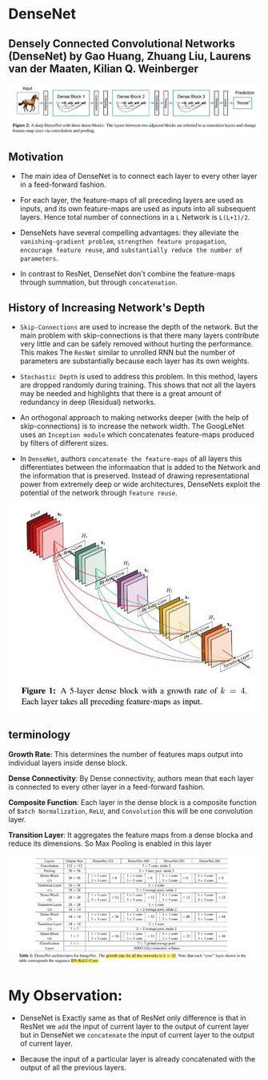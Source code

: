 # DenseNet

## Densely Connected Convolutional Networks (DenseNet) by Gao Huang, Zhuang Liu, Laurens van der Maaten, Kilian Q. Weinberger

![DenseNet](images/0602.jpeg)

## Motivation

- The main idea of DenseNet is to connect each layer to every other layer in a feed-forward fashion.

- For each layer, the feature-maps of all preceding layers are used as inputs, and its own feature-maps are used as inputs into all subsequent layers. Hence total number of connections in a `L` Network is `L(L+1)/2`.

- DenseNets have several compelling advantages: they alleviate the `vanishing-gradient problem`, `strengthen feature propagation`, `encourage feature reuse`, and `substantially reduce the number of parameters`.

- In contrast to ResNet, DenseNet don't combine the feature-maps through summation, but through `concatenation`.

## History of Increasing Network's Depth

- `Skip-Connections` are used to increase the depth of the network. But the main problem with skip-connections is that there many layers contribute very little and can be safely removed without hurting the performance. This makes The `ResNet` similar to unrolled RNN but the number of parameters are substantially because each layer has its own weights.

- `Stochastic Depth` is used to address this problem. In this method, layers are dropped randomly during training. This shows that not all the layers may be needed and highlights that there is a great amount of redundancy in deep (Residual) networks.

- An orthogonal approach to making networks deeper (with the help of skip-connections) is to increase the network width. The GoogLeNet uses an `Inception module` which concatenates feature-maps produced by filters of different sizes.

- In `DenseNet`, authors `concatenate the feature-maps` of all layers this differentiates between the informaation that is added to the Network and the information that is preserved. Instead of drawing representational power from extremely deep or wide architectures, DenseNets exploit the potential of the network through `feature reuse`.

![DenseNet](images/0601.jpeg)

## terminology

**Growth Rate**: This determines the number of features maps output into individual layers inside dense block.

**Dense Connectivity**: By Dense connectivity, authors mean that each layer is connected to every other layer in a feed-forward fashion.

**Composite Function**: Each layer in the dense block is a composite function of `Batch Normalization`, `ReLU`, and `Convolution` this will be one convolution layer.

**Transition Layer**: It aggregates the feature maps from a dense blocka and reduce its dimensions. So Max Pooling is enabled in this layer

![Architecture](images/0603.jpeg)

# My Observation:

- DenseNet is Exactly same as that of ResNet only difference is that in ResNet we `add` the input of current layer to the output of current layer but in DenseNet we `concatenate` the input of current layer to the output of current layer. 

- Because the input of a particular layer is already concatenated with the output of all the previous layers.